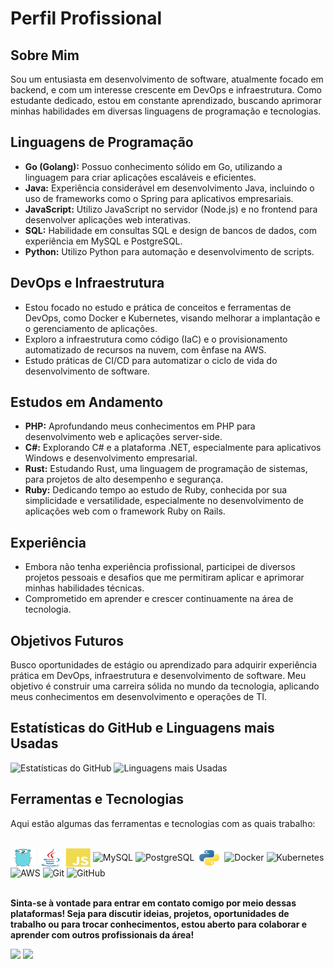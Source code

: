 # Perfil Profissional

## Sobre Mim
Sou um entusiasta em desenvolvimento de software, atualmente focado em backend, e com um interesse crescente em DevOps e infraestrutura. Como estudante dedicado, estou em constante aprendizado, buscando aprimorar minhas habilidades em diversas linguagens de programação e tecnologias.

## Linguagens de Programação
- **Go (Golang):** Possuo conhecimento sólido em Go, utilizando a linguagem para criar aplicações escaláveis e eficientes.
- **Java:** Experiência considerável em desenvolvimento Java, incluindo o uso de frameworks como o Spring para aplicativos empresariais.
- **JavaScript:** Utilizo JavaScript no servidor (Node.js) e no frontend para desenvolver aplicações web interativas.
- **SQL:** Habilidade em consultas SQL e design de bancos de dados, com experiência em MySQL e PostgreSQL.
- **Python:** Utilizo Python para automação e desenvolvimento de scripts.

## DevOps e Infraestrutura
- Estou focado no estudo e prática de conceitos e ferramentas de DevOps, como Docker e Kubernetes, visando melhorar a implantação e o gerenciamento de aplicações.
- Exploro a infraestrutura como código (IaC) e o provisionamento automatizado de recursos na nuvem, com ênfase na AWS.
- Estudo práticas de CI/CD para automatizar o ciclo de vida do desenvolvimento de software.

## Estudos em Andamento
- **PHP:** Aprofundando meus conhecimentos em PHP para desenvolvimento web e aplicações server-side.
- **C#:** Explorando C# e a plataforma .NET, especialmente para aplicativos Windows e desenvolvimento empresarial.
- **Rust:** Estudando Rust, uma linguagem de programação de sistemas, para projetos de alto desempenho e segurança.
- **Ruby:** Dedicando tempo ao estudo de Ruby, conhecida por sua simplicidade e versatilidade, especialmente no desenvolvimento de aplicações web com o framework Ruby on Rails.

## Experiência
- Embora não tenha experiência profissional, participei de diversos projetos pessoais e desafios que me permitiram aplicar e aprimorar minhas habilidades técnicas.
- Comprometido em aprender e crescer continuamente na área de tecnologia.

## Objetivos Futuros
Busco oportunidades de estágio ou aprendizado para adquirir experiência prática em DevOps, infraestrutura e desenvolvimento de software. Meu objetivo é construir uma carreira sólida no mundo da tecnologia, aplicando meus conhecimentos em desenvolvimento e operações de TI.

## Estatísticas do GitHub e Linguagens mais Usadas
![Estatísticas do GitHub](https://github-readme-stats.vercel.app/api?username=andredimitrin&show_icons=true&theme=onedark&include_all_commits=true&count_private=true)
![Linguagens mais Usadas](https://github-readme-stats.vercel.app/api/top-langs/?username=andredimitrin&layout=compact&langs_count=7&theme=onedark)

## Ferramentas e Tecnologias
Aqui estão algumas das ferramentas e tecnologias com as quais trabalho:

<div style="display: inline_block"><br>
  <img align="center" alt="Go" height="30" width="40" src="https://raw.githubusercontent.com/devicons/devicon/master/icons/go/go-original.svg">
  <img align="center" alt="Java" height="30" width="40" src="https://raw.githubusercontent.com/devicons/devicon/master/icons/java/java-original.svg">
  <img align="center" alt="JavaScript" height="30" width="40" src="https://raw.githubusercontent.com/devicons/devicon/master/icons/javascript/javascript-plain.svg">
  <img align="center" alt="MySQL" height="30" width="40" src="https://cdn.jsdelivr.net/gh/devicons/devicon/icons/mysql/mysql-original-wordmark.svg">
  <img align="center" alt="PostgreSQL" height="30" width="40" src="https://cdn.jsdelivr.net/gh/devicons/devicon/icons/postgresql/postgresql-original-wordmark.svg">
  <img align="center" alt="Python" height="30" width="40" src="https://raw.githubusercontent.com/devicons/devicon/master/icons/python/python-original.svg">
  <img align="center" alt="Docker" height="30" width="40" src="https://cdn.jsdelivr.net/gh/devicons/devicon/icons/docker/docker-original.svg" />
  <img align="center" alt="Kubernetes" height="30" width="40" src="https://cdn.jsdelivr.net/gh/devicons/devicon/icons/kubernetes/kubernetes-plain.svg" />
  <img align="center" alt="AWS" height="30" width="40" src="https://cdn.jsdelivr.net/gh/devicons/devicon/icons/amazonwebservices/amazonwebservices-original.svg" />
  <img align="center" alt="Git" height="30" width="40" src="https://cdn.jsdelivr.net/gh/devicons/devicon/icons/git/git-original.svg" />
  <img align="center" alt="GitHub" height="30" width="40" src="https://cdn.jsdelivr.net/gh/devicons/devicon/icons/github/github-original.svg" />
</div>
   
<br>
   
**Sinta-se à vontade para entrar em contato comigo por meio dessas plataformas! Seja para discutir ideias, projetos, oportunidades de trabalho ou para trocar conhecimentos, estou aberto para colaborar e aprender com outros profissionais da área!**

<div>
  <a href="https://www.linkedin.com/in/andr%C3%A9-eduardo-dimitrin-andrade-8401a51a6/" target="_blank"><img src="https://img.shields.io/badge/LinkedIn-0077B5?style=for-the-badge&logo=linkedin&logoColor=white" target="_blank"></a>
  <a href="mailto:andre.ed.dimitrin@gmail.com"><img src="https://img.shields.io/badge/Gmail-D14836?style=for-the-badge&logo=gmail&logoColor=white" target="_blank"></a>
</div>
<br>
   
